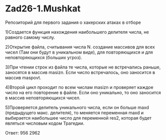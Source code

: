 # Zad26-1.Mushkat
Репозиторий для первого задания о хакерских атаках в отборе

1)Создается функция нахождения наибольшего делителя числа, не равного самому числу.

2)Открытие файла, считывания числа N. создание массивов для всех чисел (Там они будут в уникальном виде),
для повторяющихся и для неповторяющихся (больших угроз).

3)При чтении строк из файла те числа, которые не встречались раньше, 
заносятся в массив masizn. Если число встречалось, оно заносится в массив maspovt.

4)Второй цикл проходит по всем числам masizn и проверяет каждое число на его повторение в файле.
Если оно уникально, то оно заносится в массив неповторяющихся чисел.

5)Проверяется делитель уникального числа, если он больше maxd (предыдущего макс. делителя), 
то меняется переменная maxd и выбирается наибольшее число для переменной res2, которая будет являться числовым кодом Трагедии.

Ответ: 956 2962
